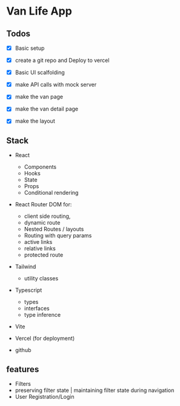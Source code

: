 # Van Life App


## Todos
- [x] Basic setup
- [x] create a git repo and Deploy to vercel
- [x] Basic UI scalfolding 
- [x] make API calls with mock server
- [x] make the van page
- [x] make the van detail page
- [x] make the layout


## Stack
- React
    - Components
    - Hooks
    - State
    - Props
    - Conditional rendering
    
- React Router DOM for:
    - client side routing, 
    - dynamic route
    - Nested Routes / layouts
    - Routing with query params
    - active links
    - relative links
    - protected route
- Tailwind
    - utility classes
- Typescript
    - types
    - interfaces
    - type inference
- Vite
- Vercel (for deployment)
- github

## features
- Filters
- preserving filter state | maintaining filter state during navigation
- User Registration/Login


